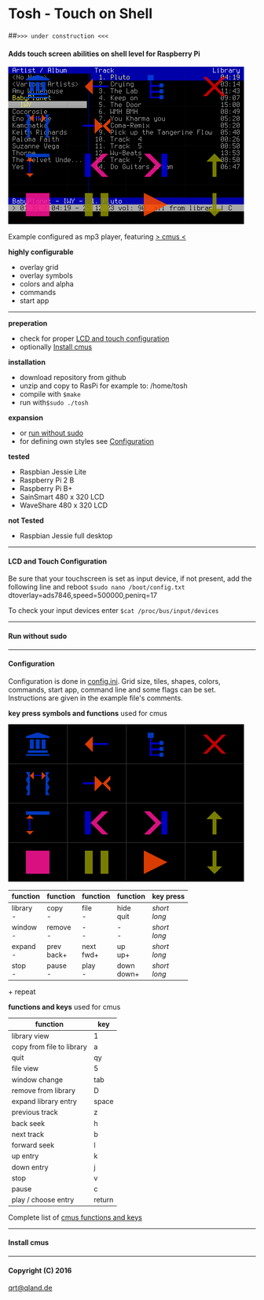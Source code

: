 # Tosh - Touch on Shell

##`>>> under construction <<<`

#### **Adds touch screen abilities on shell level for Raspberry Pi**

![tosh with cmus](https://github.com/qrti/tosh/blob/master/images/screen01.png)

Example configured as mp3 player, featuring [> cmus <](https://cmus.github.io/)

**highly configurable**

 - overlay grid
 - overlay symbols
 - colors and alpha
 - commands
 - start app

- - -

**preperation**

- check for proper [LCD and touch configuration](#lcd-and-touch-configuration)
- optionally [Install cmus](#install-cmus)

**installation**

- download repository from github
- unzip and copy to RasPi
  for example to: /home/tosh
- compile with `$make`
- run with`$sudo ./tosh`

**expansion**

- or [run without sudo](#run-without-sudo)
- for defining own styles see [Configuration](#configuration)

**tested**

 - Raspbian Jessie Lite
 - Raspberry Pi 2 B
 - Raspberry Pi B+
 - SainSmart 480 x 320 LCD
 - WaveShare 480 x 320 LCD

**not Tested**

- Raspbian Jessie full desktop

- - -

#### LCD and Touch Configuration

Be sure that your touchscreen is set as input device, if not present, add the following line and reboot
`$sudo nano /boot/config.txt`
dtoverlay=ads7846,speed=500000,penirq=17

To check your input devices enter
`$cat /proc/bus/input/devices`

- - -

#### Run without sudo

- - -

#### Configuration

Configuration is done in [config.ini](https://github.com/qrti/tosh/blob/master/source/comfig.ini). Grid size, tiles, shapes, colors, commands, start app, command line and some flags can be set. Instructions are given in the example file's comments.

**key press symbols and functions**
used for cmus

![tosh with cmus](https://github.com/qrti/tosh/blob/master/images/screen02.png)

|function    |function     |function    |function     |key press      |
|------------|-------------|------------|-------------|---------------|
|library<br>-|copy<br>-    |file<br>-   |hide<br>quit |*short<br>long*|
|window<br>- |remove<br>-  |-<br>-      |-<br>-       |*short<br>long*|
|expand<br>- |prev<br>back+|next<br>fwd+|up<br>up+    |*short<br>long*|
|stop<br>-   |pause<br>-   |play<br>-   |down<br>down+|*short<br>long*|
\+ repeat

**functions and keys**
used for cmus

|function                 |key   |
|-------------------------|------|
|library view             |1     |
|copy from file to library|a     |
|quit                     |qy    |
|file view                |5     |
|window change            |tab   |
|remove from library      |D     |
|expand library entry     |space |
|previous track           |z     |
|back seek                |h     |
|next track               |b     |
|forward seek             |l     |
|up entry                 |k     |
|down entry               |j     |
|stop                     |v     |
|pause                    |c     |
|play / choose entry      |return|

Complete list of [cmus functions and keys](https://github.com/cmus/cmus/blob/master/Doc/cmus.txt)

- - -

#### Install cmus

- - -

#### Copyright (C) 2016
[qrt@qland.de](mailto:qrt@qland.de)
